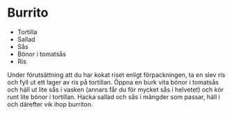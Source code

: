 # Burrito

* Tortilla
* Sallad
* Sås
* Bönor i tomatsås
* Ris

Under förutsättning att du har kokat riset enligt förpackningen, ta en slev ris och fyll ut ett lager av ris på tortillan. 
Öppna en burk vita bönor i tomatsås och häll ut lite sås i vasken (annars får du för mycket sås i helvetet) och kör runt lite bönor i tortillan.
Hacka sallad och sås i mängder som passar, häll i och därefter vik ihop burriton.
